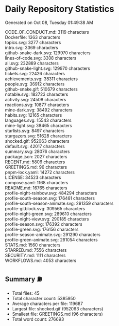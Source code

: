 # Daily Repository Statistics 
Generated on Oct 08, Tuesday 01:49:38 AM  

CODE_OF_CONDUCT.md: 3119 characters  
Dockerfile: 1363 characters  
topics.svg: 3277 characters  
intro.svg: 3369 characters  
github-snake-dark.svg: 129970 characters  
lines-of-code.svg: 3308 characters  
all.svg: 232889 characters  
github-snake-light.svg: 129970 characters  
tickets.svg: 22426 characters  
achievements.svg: 38311 characters  
people.svg: 36912 characters  
github-snake.gif: 510679 characters  
notable.svg: 182723 characters  
activity.svg: 24508 characters  
reactions.svg: 10877 characters  
mine-dark.svg: 38492 characters  
habits.svg: 12165 characters  
languages.svg: 15543 characters  
mine-light.svg: 38465 characters  
starlists.svg: 8497 characters  
stargazers.svg: 51628 characters  
shocked.gif: 952063 characters  
default.svg: 42017 characters  
summary.svg: 28076 characters  
package.json: 2027 characters  
RECENT.md: 5806 characters  
GREETINGS.md: 96 characters  
pnpm-lock.yaml: 14272 characters  
LICENSE: 34523 characters  
compose.yaml: 1168 characters  
README.md: 16765 characters  
profile-night-rainbow.svg: 484294 characters  
profile-south-season.svg: 176461 characters  
profile-south-season-animate.svg: 291359 characters  
profile-gitblock.svg: 309565 characters  
profile-night-green.svg: 289610 characters  
profile-night-view.svg: 290185 characters  
profile-season.svg: 176392 characters  
profile-green.svg: 176156 characters  
profile-season-animate.svg: 291290 characters  
profile-green-animate.svg: 291054 characters  
STATS.md: 1560 characters  
STARRED.md: 7556 characters  
SECURITY.md: 1111 characters  
WORKFLOWS.md: 4053 characters  

## Summary ⛽  
- Total files: 45  
- Total character count: 5385950  
- Average characters per file: 119687  
- Largest file: shocked.gif (952063 characters)  
- Smallest file: GREETINGS.md (96 characters)  
- Total word count: 276693  
